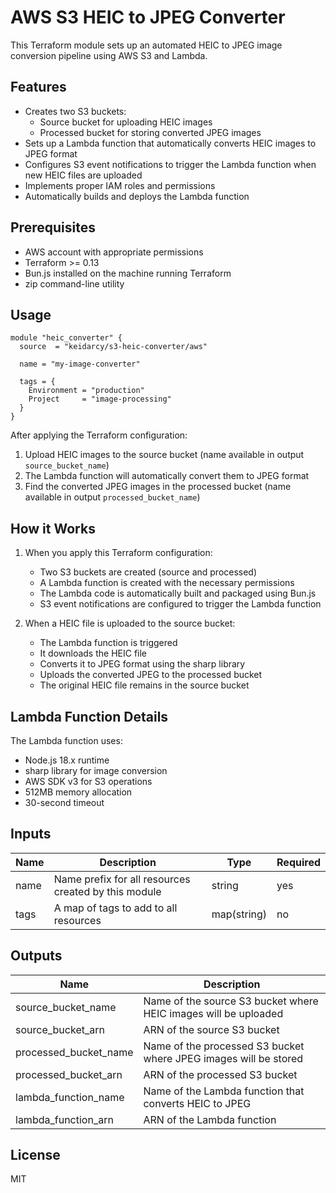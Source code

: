 # AWS S3 HEIC to JPEG Converter

This Terraform module sets up an automated HEIC to JPEG image conversion pipeline using AWS S3 and Lambda.

## Features

- Creates two S3 buckets:
  - Source bucket for uploading HEIC images
  - Processed bucket for storing converted JPEG images
- Sets up a Lambda function that automatically converts HEIC images to JPEG format
- Configures S3 event notifications to trigger the Lambda function when new HEIC files are uploaded
- Implements proper IAM roles and permissions
- Automatically builds and deploys the Lambda function

## Prerequisites

- AWS account with appropriate permissions
- Terraform >= 0.13
- Bun.js installed on the machine running Terraform
- zip command-line utility

## Usage

```hcl
module "heic_converter" {
  source  = "keidarcy/s3-heic-converter/aws"

  name = "my-image-converter"

  tags = {
    Environment = "production"
    Project     = "image-processing"
  }
}
```

After applying the Terraform configuration:
1. Upload HEIC images to the source bucket (name available in output `source_bucket_name`)
2. The Lambda function will automatically convert them to JPEG format
3. Find the converted JPEG images in the processed bucket (name available in output `processed_bucket_name`)

## How it Works

1. When you apply this Terraform configuration:
   - Two S3 buckets are created (source and processed)
   - A Lambda function is created with the necessary permissions
   - The Lambda code is automatically built and packaged using Bun.js
   - S3 event notifications are configured to trigger the Lambda function

2. When a HEIC file is uploaded to the source bucket:
   - The Lambda function is triggered
   - It downloads the HEIC file
   - Converts it to JPEG format using the sharp library
   - Uploads the converted JPEG to the processed bucket
   - The original HEIC file remains in the source bucket

## Lambda Function Details

The Lambda function uses:
- Node.js 18.x runtime
- sharp library for image conversion
- AWS SDK v3 for S3 operations
- 512MB memory allocation
- 30-second timeout

## Inputs

| Name | Description | Type | Required |
|------|-------------|------|----------|
| name | Name prefix for all resources created by this module | string | yes |
| tags | A map of tags to add to all resources | map(string) | no |

## Outputs

| Name | Description |
|------|-------------|
| source_bucket_name | Name of the source S3 bucket where HEIC images will be uploaded |
| source_bucket_arn | ARN of the source S3 bucket |
| processed_bucket_name | Name of the processed S3 bucket where JPEG images will be stored |
| processed_bucket_arn | ARN of the processed S3 bucket |
| lambda_function_name | Name of the Lambda function that converts HEIC to JPEG |
| lambda_function_arn | ARN of the Lambda function |

## License

MIT


